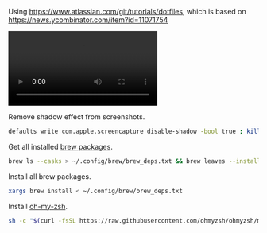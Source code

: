 Using <https://www.atlassian.com/git/tutorials/dotfiles>, which is based on <https://news.ycombinator.com/item?id=11071754>

![vid](.config/hypr/preview/desk.mp4)

Remove shadow effect from screenshots.

```sh
defaults write com.apple.screencapture disable-shadow -bool true ; killall SystemUIServer
```

Get all installed [brew packages](.config/brew/brew_deps.txt).

```sh
brew ls --casks > ~/.config/brew/brew_deps.txt && brew leaves --installed-on-request >> ~/.config/brew/brew_deps.txt
```

Install all brew packages.

```sh
xargs brew install < ~/.config/brew/brew_deps.txt   
```

Install [oh-my-zsh](https://ohmyz.sh/).
```sh
sh -c "$(curl -fsSL https://raw.githubusercontent.com/ohmyzsh/ohmyzsh/master/tools/install.sh)"
```
